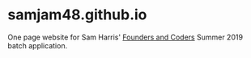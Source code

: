 # samjam48.github.io

One page website for Sam Harris' [Founders and Coders](https://www.foundersandcoders.com) Summer 2019 batch application.
